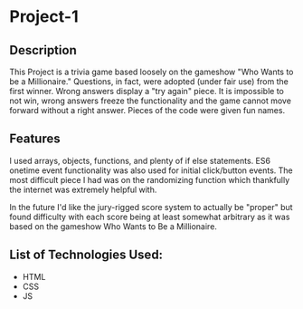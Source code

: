 # Project-1
## Description
This Project is a trivia game based loosely on the gameshow "Who Wants to be a Millionaire." Questions, in fact, were adopted (under fair use) from the first winner. Wrong answers display a "try again" piece. It is impossible to not win, wrong answers freeze the functionality and the game cannot move forward without a right answer. Pieces of the code were given fun names.

## Features
I used arrays, objects, functions, and plenty of if else statements. ES6 onetime event functionality was also used for initial click/button events. The most difficult piece I had was on the randomizing function which thankfully the internet was extremely helpful with.

In the future I'd like the jury-rigged score system to actually be "proper" but found difficulty with each score being at least somewhat arbitrary as it was based on the gameshow Who Wants to Be a Millionaire. 

## List of Technologies Used:
- HTML
- CSS
- JS

<!-- Consider adding a few other sections like `Future Implementations`, `Installation Instructions`, and a link to the deployed app.  Here's a good guide: https://medium.com/@meakaakka/a-beginners-guide-to-writing-a-kickass-readme-7ac01da88ab3 -->
